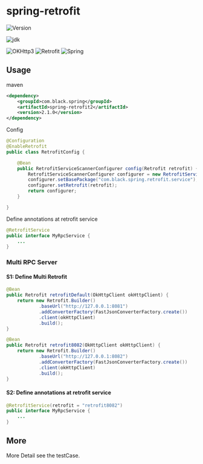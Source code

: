 # spring-retrofit

![Version](https://img.shields.io/badge/Version-0.0.1-blue.svg)

![jdk    ](https://img.shields.io/badge/Jdk-1.7+-blue.svg)

![OKHttp3](https://img.shields.io/badge/OKHttp3-3.3.0-005555.svg)
![Retrofit](https://img.shields.io/badge/Retrofit-2.1.0-005555.svg)
![Spring ](https://img.shields.io/badge/Spring-4.2.5.RELEASE-blue.svg)

## Usage

maven
```xml
<dependency>
    <groupId>com.black.spring</groupId>
    <artifactId>spring-retrofit2</artifactId>
    <version>2.1.0</version>
</dependency>
```

Config

```java
@Configuration
@EnableRetrofit
public class RetrofitConfig {

    @Bean
    public RetrofitServiceScannerConfigurer config(Retrofit retrofit) {
        RetrofitServiceScannerConfigurer configurer = new RetrofitServiceScannerConfigurer();
        configurer.setBasePackage("com.black.spring.retrofit.service");
        configurer.setRetrofit(retrofit);
        return configurer;
    }

}
```

Define annotations at retrofit service

```java
@RetrofitService
public interface MyRpcService {
    ...
}
```

### Multi RPC Server

#### S1: Define Multi Retrofit

```java
@Bean
public Retrofit retrofitDefault(OkHttpClient okHttpClient) {
    return new Retrofit.Builder()
            .baseUrl("http://127.0.0.1:8081")
            .addConverterFactory(FastJsonConverterFactory.create())
            .client(okHttpClient)
            .build();
}

@Bean
public Retrofit retrofit8082(OkHttpClient okHttpClient) {
    return new Retrofit.Builder()
            .baseUrl("http://127.0.0.1:8082")
            .addConverterFactory(FastJsonConverterFactory.create())
            .client(okHttpClient)
            .build();
}
```

#### S2: Define annotations at retrofit service

```java
@RetrofitService(retrofit = "retrofit8082")
public interface MyRpcService {
    ...
}
```

## More

More Detail see the testCase.